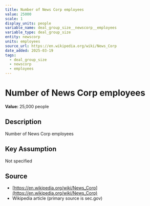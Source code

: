 ```yaml
---
title: Number of News Corp employees
value: 25000
scale: 1
display_units: people
variable_name: deal_group_size__newscorp__employees
variable_type: deal_group_size
entity: newscorp
units: employees
source_url: https://en.wikipedia.org/wiki/News_Corp
date_added: 2025-03-19
tags:
  - deal_group_size
  - newscorp
  - employees
---
```


# Number of News Corp employees

**Value:** 25,000 people

## Description

Number of News Corp employees

## Key Assumption

Not specified

## Source

- [https://en.wikipedia.org/wiki/News_Corp](https://en.wikipedia.org/wiki/News_Corp)
- Wikipedia article (primary source is sec.gov)
